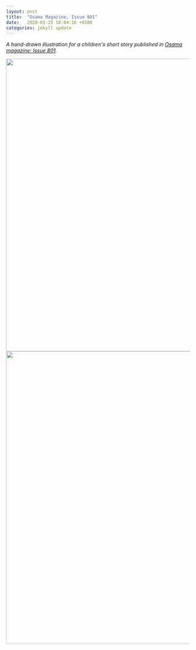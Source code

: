 ```yaml
---
layout: post
title:  "Osama Magazine, Issue 801"
date:   2020-02-25 10:04:16 +0200
categories: jekyll update
---
```




*A hand-drawn illustration for a children's short story published in [Osama magazine: Issue 801][osama-mag-post1].*

<img src="{{ site.baseurl }}\assets\images\kids-magazine\kid-magazine-2.jpg" width="800"/>

<img src="{{ site.baseurl }}\assets\images\kids-magazine\kid-magazine-1.jpg" width="800"/>


[osama-mag-post1]: https://www.facebook.com/Mag.Osama/posts/1250110298517028

